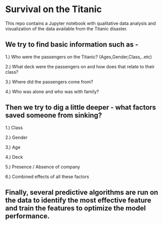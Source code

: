 # Survival on the Titanic

This repo contains a Jupyter notebook with qualitative data analysis and visualization of the data available from the Titanic disaster.

## We try to find basic information such as -
1.) Who were the passengers on the Titanic? (Ages,Gender,Class,..etc)

2.) What deck were the passengers on and how does that relate to their class?

3.) Where did the passengers come from?

4.) Who was alone and who was with family?


## Then we try to dig a little deeper - what factors saved someone from sinking?
1.) Class

2.) Gender

3.) Age

4.) Deck

5.) Presence / Absence of company

6.) Combined effects of all these factors


## Finally, several predictive algorithms are run on the data to identify the most effective feature and train the features to optimize the model performance.



